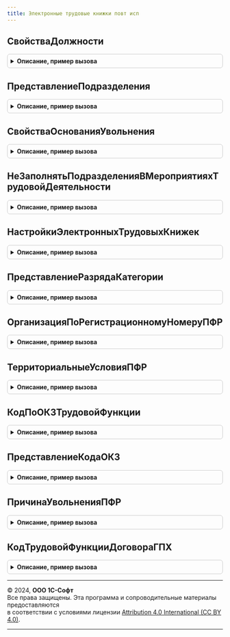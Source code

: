 ```yaml
---
title: Электронные трудовые книжки повт исп
---
```



## СвойстваДолжности
<details style="margin: 1em 0; padding: 0.5em; border: 1px solid #ccc; border-radius: 6px;">

<summary style="font-weight: bold; cursor: pointer;">Описание, пример вызова</summary>

```bsl

Функция СвойстваДолжности(Должность) Экспорт
```

Пример вызова
```bsl
Результат = ЭлектронныеТрудовыеКнижкиПовтИсп.СвойстваДолжности(Должность) 
```
</details>

## ПредставлениеПодразделения
<details style="margin: 1em 0; padding: 0.5em; border: 1px solid #ccc; border-radius: 6px;">

<summary style="font-weight: bold; cursor: pointer;">Описание, пример вызова</summary>

```bsl

Функция ПредставлениеПодразделения(Подразделение) Экспорт
```

Пример вызова
```bsl
Результат = ЭлектронныеТрудовыеКнижкиПовтИсп.ПредставлениеПодразделения(Подразделение) 
```
</details>

## СвойстваОснованияУвольнения
<details style="margin: 1em 0; padding: 0.5em; border: 1px solid #ccc; border-radius: 6px;">

<summary style="font-weight: bold; cursor: pointer;">Описание, пример вызова</summary>

```bsl

Функция СвойстваОснованияУвольнения(ОснованиеУвольнения) Экспорт
```

Пример вызова
```bsl
Результат = ЭлектронныеТрудовыеКнижкиПовтИсп.СвойстваОснованияУвольнения(ОснованиеУвольнения) 
```
</details>

## НеЗаполнятьПодразделенияВМероприятияхТрудовойДеятельности
<details style="margin: 1em 0; padding: 0.5em; border: 1px solid #ccc; border-radius: 6px;">

<summary style="font-weight: bold; cursor: pointer;">Описание, пример вызова</summary>

```bsl

Функция НеЗаполнятьПодразделенияВМероприятияхТрудовойДеятельности(Организация) Экспорт
```

Пример вызова
```bsl
Результат = ЭлектронныеТрудовыеКнижкиПовтИсп.НеЗаполнятьПодразделенияВМероприятияхТрудовойДеятельности(Организация) 
```
</details>

## НастройкиЭлектронныхТрудовыхКнижек
<details style="margin: 1em 0; padding: 0.5em; border: 1px solid #ccc; border-radius: 6px;">

<summary style="font-weight: bold; cursor: pointer;">Описание, пример вызова</summary>

```bsl

Функция НастройкиЭлектронныхТрудовыхКнижек() Экспорт
```

Пример вызова
```bsl
Результат = ЭлектронныеТрудовыеКнижкиПовтИсп.НастройкиЭлектронныхТрудовыхКнижек() 
```
</details>

## ПредставлениеРазрядаКатегории
<details style="margin: 1em 0; padding: 0.5em; border: 1px solid #ccc; border-radius: 6px;">

<summary style="font-weight: bold; cursor: pointer;">Описание, пример вызова</summary>

```bsl

Функция ПредставлениеРазрядаКатегории(РазрядКатегория) Экспорт
```

Пример вызова
```bsl
Результат = ЭлектронныеТрудовыеКнижкиПовтИсп.ПредставлениеРазрядаКатегории(РазрядКатегория) 
```
</details>

## ОрганизацияПоРегистрационномуНомеруПФР
<details style="margin: 1em 0; padding: 0.5em; border: 1px solid #ccc; border-radius: 6px;">

<summary style="font-weight: bold; cursor: pointer;">Описание, пример вызова</summary>

```bsl

Функция ОрганизацияПоРегистрационномуНомеруПФР(РегистрационныйНомерПФР) Экспорт
```

Пример вызова
```bsl
Результат = ЭлектронныеТрудовыеКнижкиПовтИсп.ОрганизацияПоРегистрационномуНомеруПФР(РегистрационныйНомерПФР) 
```
</details>

## ТерриториальныеУсловияПФР
<details style="margin: 1em 0; padding: 0.5em; border: 1px solid #ccc; border-radius: 6px;">

<summary style="font-weight: bold; cursor: pointer;">Описание, пример вызова</summary>

```bsl

Функция ТерриториальныеУсловияПФР(ДатаМероприятия, Организация, Подразделение) Экспорт
```

Пример вызова
```bsl
Результат = ЭлектронныеТрудовыеКнижкиПовтИсп.ТерриториальныеУсловияПФР(ДатаМероприятия, Организация, Подразделение) 
```
</details>

## КодПоОКЗТрудовойФункции
<details style="margin: 1em 0; padding: 0.5em; border: 1px solid #ccc; border-radius: 6px;">

<summary style="font-weight: bold; cursor: pointer;">Описание, пример вызова</summary>

```bsl

Функция КодПоОКЗТрудовойФункции(ТрудоваяФункция) Экспорт
```

Пример вызова
```bsl
Результат = ЭлектронныеТрудовыеКнижкиПовтИсп.КодПоОКЗТрудовойФункции(ТрудоваяФункция) 
```
</details>

## ПредставлениеКодаОКЗ
<details style="margin: 1em 0; padding: 0.5em; border: 1px solid #ccc; border-radius: 6px;">

<summary style="font-weight: bold; cursor: pointer;">Описание, пример вызова</summary>

```bsl

Функция ПредставлениеКодаОКЗ(КодПоОКЗ) Экспорт
```

Пример вызова
```bsl
Результат = ЭлектронныеТрудовыеКнижкиПовтИсп.ПредставлениеКодаОКЗ(КодПоОКЗ) 
```
</details>

## ПричинаУвольненияПФР
<details style="margin: 1em 0; padding: 0.5em; border: 1px solid #ccc; border-radius: 6px;">

<summary style="font-weight: bold; cursor: pointer;">Описание, пример вызова</summary>

```bsl

Функция ПричинаУвольненияПФР(ОснованиеУвольнения) Экспорт
```

Пример вызова
```bsl
Результат = ЭлектронныеТрудовыеКнижкиПовтИсп.ПричинаУвольненияПФР(ОснованиеУвольнения) 
```
</details>

## КодТрудовойФункцииДоговораГПХ
<details style="margin: 1em 0; padding: 0.5em; border: 1px solid #ccc; border-radius: 6px;">

<summary style="font-weight: bold; cursor: pointer;">Описание, пример вызова</summary>

```bsl

Функция КодТрудовойФункцииДоговораГПХ(ДатаСобытия, ТрудоваяФункция) Экспорт
```

Пример вызова
```bsl
Результат = ЭлектронныеТрудовыеКнижкиПовтИсп.КодТрудовойФункцииДоговораГПХ(ДатаСобытия, ТрудоваяФункция) 
```
</details>

---

© 2024, **ООО 1С-Софт**  
Все права защищены. Эта программа и сопроводительные материалы предоставляются  
в соответствии с условиями лицензии [Attribution 4.0 International (CC BY 4.0)](https://creativecommons.org/licenses/by/4.0/legalcode).

---
